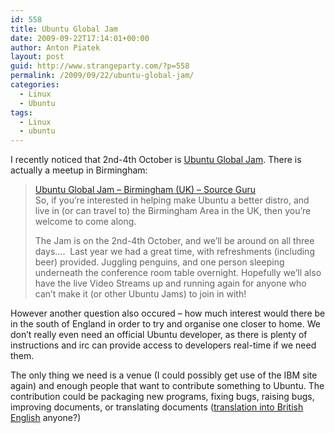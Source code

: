 ```yaml
---
id: 558
title: Ubuntu Global Jam
date: 2009-09-22T17:14:01+00:00
author: Anton Piatek
layout: post
guid: http://www.strangeparty.com/?p=558
permalink: /2009/09/22/ubuntu-global-jam/
categories:
  - Linux
  - Ubuntu
tags:
  - Linux
  - ubuntu
---
```

I recently noticed that 2nd-4th October is [Ubuntu Global Jam](https://wiki.ubuntu.com/UbuntuGlobalJam). There is actually a meetup in Birmingham:

> [Ubuntu Global Jam – Birmingham (UK) &#8211; Source Guru](http://www.sourceguru.net/ubuntu-bugjam-birmingham-uk/)  
> So, if you’re interested in helping make Ubuntu a better distro, and live in (or can travel to) the Birmingham Area in the UK, then you’re welcome to come along.
> 
> The Jam is on the 2nd-4th October, and we’ll be around on all three days&#8230;.  Last year we had a great time, with refreshments (including beer) provided. Juggling penguins, and one person sleeping underneath the conference room table overnight. Hopefully we’ll also have the live Video Streams up and running again for anyone who can’t make it (or other Ubuntu Jams) to join in with!

However another question also occured &#8211; how much interest would there be in the south of England in order to try and organise one closer to home. We don&#8217;t really even need an official Ubuntu developer, as there is plenty of instructions and irc can provide access to developers real-time if we need them.

The only thing we need is a venue (I could possibly get use of the IBM site again) and enough people that want to contribute something to Ubuntu. The contribution could be packaging new programs, fixing bugs, raising bugs, improving documents, or translating documents ([translation into British English](https://translations.edge.launchpad.net/ubuntu/karmic/+lang/en_GB) anyone?)
